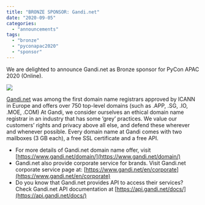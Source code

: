 ```yaml
---
title: "BRONZE SPONSOR: Gandi.net"
date: "2020-09-05"
categories:
  - "announcements"
tags:
  - "bronze"
  - "pyconapac2020"
  - "sponsor"
---
```


We are delighted to announce Gandi.net as Bronze sponsor for PyCon APAC 2020 (Online).

![](/archived-images/pycon-sponsorship-gandi.jpg?w=1024)

[Gandi.net](https://www.gandi.net/domain/) was among the first domain name registrars approved by ICANN in Europe and offers over 750 top-level domains (such as .APP, .SG, .IO, .MOE, .COM) At Gandi, we consider ourselves an ethical domain name registrar in an industry that has some ‘grey’ practices. We value our customers’ rights and privacy above all else, and defend these wherever and whenever possible. Every domain name at Gandi comes with two mailboxes (3 GB each), a free SSL certificate and a free API.

- For more details of Gandi.net domain name offer, visit [https://www.gandi.net/domain/](https://www.gandi.net/domain/)
- Gandi.net also provide corporate service for brands. Visit Gandi.net corporate service page at: [https://www.gandi.net/en/corporate](https://www.gandi.net/en/corporate)
- Do you know that Gandi.net provides API to access their services? Check Gandi.net API documentation at [https://api.gandi.net/docs/](https://api.gandi.net/docs/)
